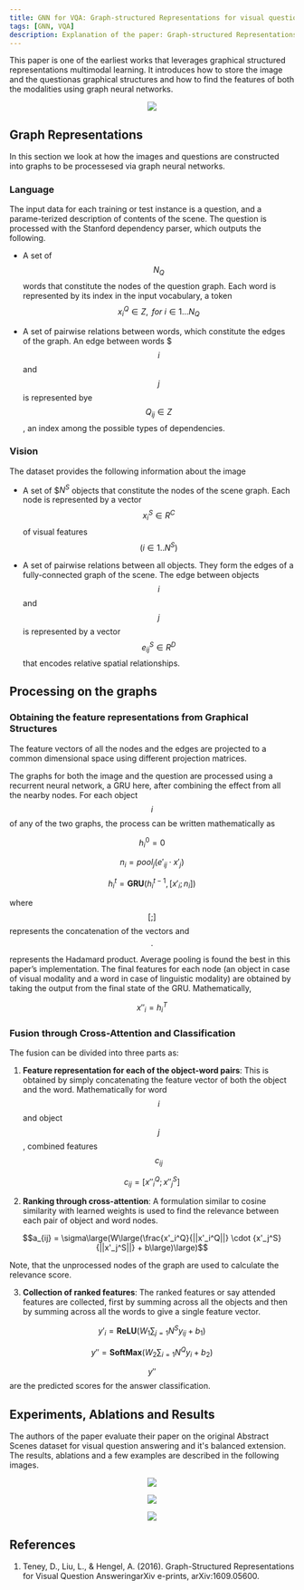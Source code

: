 ```yaml
---
title: GNN for VQA: Graph-structured Representations for visual question answering
tags: [GNN, VQA]
description: Explanation of the paper: Graph-structured Representations for visual question answering, ICCV 2017
---
```


This paper is one of the earliest works that leverages graphical structured representations multimodal learning. It introduces how to store the image and the questionas graphical structures and how to find the features of both the modalities using graph neural networks.

<p align="center">
  <img src="https://raw.githubusercontent.com/itsShnik/itsShnik.github.io/tree/master/_blog_images/GNNForVQA/model.png">
</p>

## Graph Representations

In this section we look at how the images and questions are constructed into graphs to be processesed via graph neural networks.

### Language

The input data for each training or test instance is a question, and a parame-terized description of contents of the scene. The question is processed with the Stanford dependency parser, which outputs the following.

- A set of $$N_Q$$ words that constitute the nodes of the question graph. Each word is represented by its index in the input vocabulary, a token $$x_i^Q \in Z, \textit{ for } i \in 1...N_Q$$

- A set of pairwise relations between words, which constitute the edges of the graph. An edge between words $$$i$$ and $$j$$ is represented bye $$Q_{ij} \in Z$$, an index among the possible types of dependencies.

### Vision

The dataset provides the following information about the image

- A set of $$N^S$ objects that constitute the nodes of the scene graph. Each node is represented by a vector $$x_i^S \in R^C$$ of visual features $$(i \in 1..N^S)$$

- A set of pairwise relations between all objects. They form the edges of a fully-connected graph of the scene. The edge between objects $$i$$ and $$j$$ is represented by a vector $$e^S_{ij} \in R^D$$ that encodes relative spatial relationships.

## Processing on the graphs

### Obtaining the feature representations from Graphical Structures

The feature vectors of all the nodes and the edges are projected to a common dimensional space using different projection matrices.

The graphs for both the image and the question are processed using a recurrent neural network, a GRU here, after combining the effect from all the nearby nodes. For each object $$i$$ of any of the two graphs, the process can be written mathematically as

$$h_i^0 = 0$$

$$n_i = pool_j(e'_{ij} \cdot x'_j)$$

$$h_i^t = \mathbf{GRU}(h_i^{t-1}, [x'_i; n_i])$$

where $$[;]$$ represents the concatenation of the vectors and $$\cdot$$ represents the Hadamard product. Average pooling is found the best in this paper’s implementation. The final features for each node (an object in case of visual modality and a word in case of linguistic modality) are obtained by taking the output from the final state of the GRU. Mathematically,

$$x''_i = h_i^T$$

### Fusion through Cross-Attention and Classification

The fusion can be divided into three parts as:

1. __Feature representation for each of the object-word pairs__: This is obtained by simply concatenating the feature vector of both the object and the word. Mathematically for word $$i$$ and object $$j$$, combined features $$c_{ij}$$

$$c_{ij} = [x''_i^Q; x''_j^S]$$

2. __Ranking through cross-attention__: A formulation similar to cosine similarity with learned weights is used to find the relevance between each pair of object and word nodes.

$$a_{ij} = \sigma\large(W\large(\frac{x'_i^Q}{||x'_i^Q||} \cdot {x'_j^S}{||x'_j^S||} + b\large)\large)$$

Note, that the unprocessed nodes of the graph are used to calculate the relevance score.

3. __Collection of ranked features__: The ranked features or say attended features are collected, first by summing across all the objects and then by summing across all the words to give a single feature vector.

$$y'_i = \mathbf{ReLU}(W_1 \displaystyle\sum_{j=1}{N^S}y_{ij} + b_1)$$

$$y'' = \mathbf{SoftMax}(W_2 \displaystyle\sum_{i=1}{N^Q}y_{i} + b_2)$$

$$y''$$ are the predicted scores for the answer classification.

## Experiments, Ablations and Results

The authors of the paper evaluate their paper on the original Abstract Scenes dataset for visual question answering and it's balanced  extension. The results, ablations and a few examples are described in the following images.

<p align="center">
  <img src="https://raw.githubusercontent.com/itsShnik/itsShnik.github.io/tree/master/_blog_images/GNNForVQA/gsr_results1.png">
</p>


<p align="center">
  <img src="https://raw.githubusercontent.com/itsShnik/itsShnik.github.io/tree/master/_blog_images/GNNForVQA/gsr_results2.png">
</p>


<p align="center">
  <img src="https://raw.githubusercontent.com/itsShnik/itsShnik.github.io/tree/master/_blog_images/GNNForVQA/gsr_examples.png">
</p>

## References

1.  Teney, D., Liu, L., & Hengel, A. (2016). Graph-Structured Representations for Visual Question AnsweringarXiv e-prints, arXiv:1609.05600.


